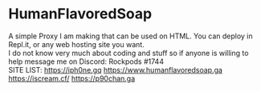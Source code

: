 # HumanFlavoredSoap
A simple Proxy I am making that can be used on HTML. You can deploy in Repl.it, or any web hosting site you want.</br>
I do not know very much about coding and stuff so if anyone is willing to help message me on Discord: Rockpods #1744</br>
SITE LIST:
https://iph0ne.gq
https://www.humanflavoredsoap.ga
https://iscream.cf/
https://p90chan.ga
